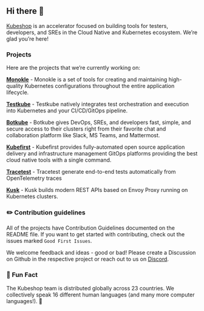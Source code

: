 ## Hi there 👋

[Kubeshop](http://kubeshop.io) is an accelerator focused on building tools for testers, developers, and SREs in the Cloud Native and Kubernetes ecosystem. We’re glad you’re here!

### Projects
Here are the projects that we’re currently working on:

**[Monokle](https://github.com/kubeshop/monokle)** - Monokle is a set of tools for creating and maintaining high-quality Kubernetes configurations throughout the entire application lifecycle.

**[Testkube](https://github.com/kubeshop/testkube)** - Testkube natively integrates test orchestration and execution into Kubernetes and your CI/CD/GitOps pipeline.

**[Botkube](https://github.com/kubeshop/botkube)** - Botkube gives DevOps, SREs, and developers fast, simple, and secure access to their clusters right from their favorite chat and collaboration platform like Slack, MS Teams, and Mattermost. 

**[Kubefirst](https://github.com/kubefirst/kubefirst)** -  Kubefirst provides fully-automated open source application delivery and infrastructure management GitOps platforms providing the best cloud native tools with a single command.

**[Tracetest](https://github.com/kubeshop/tracetest)** - Tracetest generate end-to-end tests automatically from OpenTelemetry traces

**[Kusk](https://github.com/kubeshop/kusk-gateway)** - Kusk builds modern REST APIs based on Envoy Proxy running on Kubernetes clusters.

### ✏️ Contribution guidelines

All of the projects have Contribution Guidelines documented on the README file. If you want to get started with contributing, check out the issues marked `Good First Issues`. 

We welcome feedback and ideas - good or bad! Please create a Discussion on Github in the respective project or reach out to us on [Discord](https://discord.com/invite/6zupCZFQbe). 

### 🍿 Fun Fact

The Kubeshop team is distributed globally across 23 countries. We collectively speak 16 different human languages (and many more computer languages!). 🤖
